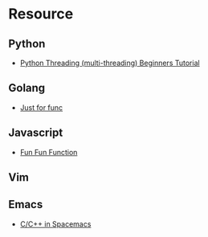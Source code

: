 # Resource


## Python

* [Python Threading (multi-threading) Beginners Tutorial](https://www.youtube.com/watch?v=2ZwuKeL0aHs&list=PLGKQkV4guDKEv1DoK4LYdo2ZPLo6cyLbm)

## Golang

* [Just for func](https://www.youtube.com/watch?v=Vg603e9C-Vg&list=PL64wiCrrxh4Jisi7OcCJIUpguV_f5jGnZ)

## Javascript

* [Fun Fun Function](https://www.youtube.com/watch?v=OQZKh8Bjdv0&list=PL0zVEGEvSaeFSwPn06GKArptSxiP1Gff8)

## Vim

## Emacs

* [C/C++ in Spacemacs](https://www.youtube.com/watch?v=OjbkCEkboA8)
